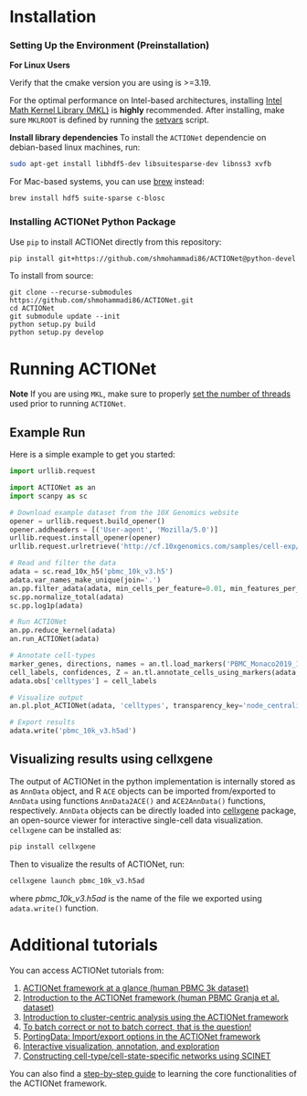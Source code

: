 # Installation
### Setting Up the Environment (Preinstallation)
**For Linux Users**

Verify that the cmake version you are using is >=3.19.  

For the optimal performance on Intel-based architectures, installing [Intel Math Kernel Library (MKL)](https://software.intel.com/content/www/us/en/develop/articles/intel-math-kernel-library-intel-mkl-2020-install-guide.html) is **highly** recommended. After installing, make sure `MKLROOT` is defined by running the [setvars](https://software.intel.com/content/www/us/en/develop/documentation/using-configuration-file-for-setvars-sh/top.html) script.

**Install library dependencies**
To install the `ACTIONet` dependencie on debian-based linux machines, run:

```bash
sudo apt-get install libhdf5-dev libsuitesparse-dev libnss3 xvfb
```

For Mac-based systems, you can use [brew](https://brew.sh/) instead:

```bash
brew install hdf5 suite-sparse c-blosc
```

### Installing ACTIONet Python Package
Use `pip` to install ACTIONet directly from this repository:
```bash
pip install git+https://github.com/shmohammadi86/ACTIONet@python-devel
```

To install from source:  
```
git clone --recurse-submodules https://github.com/shmohammadi86/ACTIONet.git 
cd ACTIONet
git submodule update --init 
python setup.py build  
python setup.py develop 
```

# Running ACTIONet
**Note** If you are using `MKL`, make sure to properly [set the number of threads](https://software.intel.com/content/www/us/en/develop/documentation/mkl-macos-developer-guide/top/managing-performance-and-memory/improving-performance-with-threading/techniques-to-set-the-number-of-threads.html) used prior to running `ACTIONet`.

## Example Run
Here is a simple example to get you started:

```python
import urllib.request

import ACTIONet as an
import scanpy as sc

# Download example dataset from the 10X Genomics website
opener = urllib.request.build_opener()
opener.addheaders = [('User-agent', 'Mozilla/5.0')]
urllib.request.install_opener(opener)
urllib.request.urlretrieve('http://cf.10xgenomics.com/samples/cell-exp/3.0.0/pbmc_10k_v3/pbmc_10k_v3_filtered_feature_bc_matrix.h5', 'pbmc_10k_v3.h5')

# Read and filter the data
adata = sc.read_10x_h5('pbmc_10k_v3.h5')
adata.var_names_make_unique(join='.')
an.pp.filter_adata(adata, min_cells_per_feature=0.01, min_features_per_cell=1000)
sc.pp.normalize_total(adata)
sc.pp.log1p(adata)

# Run ACTIONet
an.pp.reduce_kernel(adata)
an.run_ACTIONet(adata)

# Annotate cell-types
marker_genes, directions, names = an.tl.load_markers('PBMC_Monaco2019_12celltypes')
cell_labels, confidences, Z = an.tl.annotate_cells_using_markers(adata, marker_genes, directions, names)
adata.obs['celltypes'] = cell_labels

# Visualize output
an.pl.plot_ACTIONet(adata, 'celltypes', transparency_key='node_centrality')

# Export results
adata.write('pbmc_10k_v3.h5ad')
```
## Visualizing results using cellxgene

The output of ACTIONet in the python implementation is internally stored as as `AnnData` object, and R `ACE` objects can be imported from/exported to `AnnData` using functions `AnnData2ACE()` and `ACE2AnnData()` functions, respectively. `AnnData` objects can be directly loaded into [cellxgene](https://github.com/chanzuckerberg/cellxgene) package, an open-source viewer for interactive single-cell data visualization. `cellxgene` can be installed as:

```bash
pip install cellxgene

```

Then to visualize the results of ACTIONet, run:
```bash
cellxgene launch pbmc_10k_v3.h5ad
```

where *pbmc_10k_v3.h5ad* is the name of the file we exported using `adata.write()` function.


# Additional tutorials
You can access ACTIONet tutorials from:
1. [ACTIONet framework at a glance (human PBMC 3k dataset)](http://compbio.mit.edu/ACTIONet/tutorials/mini_intro.html)
2. [Introduction to the ACTIONet framework (human PBMC Granja et al. dataset)](http://compbio.mit.edu/ACTIONet/tutorials/intro.html)
3. [Introduction to cluster-centric analysis using the ACTIONet framework](http://compbio.mit.edu/ACTIONet/tutorials/clustering.html)
4. [To batch correct or not to batch correct, that is the question!](http://compbio.mit.edu/ACTIONet/tutorials/batch.html)
5. [PortingData: Import/export options in the ACTIONet framework](http://compbio.mit.edu/ACTIONet/tutorials/porting_data.html)
6. [Interactive visualization, annotation, and exploration](http://compbio.mit.edu/ACTIONet/tutorials/annotation.html)
7. [Constructing cell-type/cell-state-specific networks using SCINET](http://compbio.mit.edu/ACTIONet/tutorials/scinet.html)

You can also find a [step-by-step guide](http://compbio.mit.edu/ACTIONet/tutorials/guide.html) to learning the core functionalities of the ACTIONet framework.
